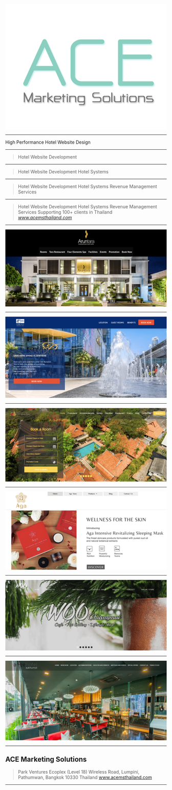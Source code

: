 


![ace](./ace.png)


---

High Performance Hotel Website Design

---

> Hotel Website Development                                           

---

> Hotel Website Development
> Hotel Systems 

---

> Hotel Website Development
> Hotel Systems
> Revenue Management Services

---

> Hotel Website Development
> Hotel Systems
> Revenue Management Services
> Supporting 100+ clients in Thailand 
> <cite>www.acemsthailand.com</cite>

---

![ace](./aruntara_hotel_website.png)


---

![ace](./hiex.png)


---

![ace](./yaang.png)


---

![ace](./aga.png)


---

![ace](./woo.png)


---

![ace](./arize.png)


---

## ACE Marketing Solutions

> Park Ventures Ecoplex (Level 18)
> Wireless Road, Lumpini,
> Pathumwan, Bangkok 10330
> Thailand
> www.acemsthailand.com


---
